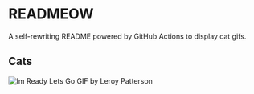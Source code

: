 # READMEOW

A self-rewriting README powered by GitHub Actions to display cat gifs.

## Cats

![Im Ready Lets Go GIF by Leroy Patterson](https://media1.giphy.com/media/CjmvTCZf2U3p09Cn0h/200.gif?cid=9acd02dawhf654lks7oxibm3m8r6uy9mo5mjytdoi7rlhxcl&ep=v1_gifs_search&rid=200.gif&ct=g)
